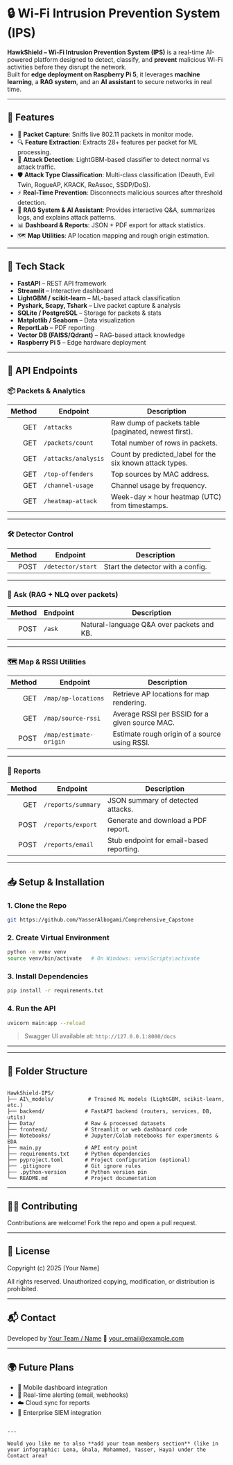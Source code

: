 # 🔒 Wi-Fi Intrusion Prevention System (IPS)

**HawkShield – Wi-Fi Intrusion Prevention System (IPS)** is a real-time AI-powered platform designed to detect, classify, and **prevent** malicious Wi-Fi activities before they disrupt the network.  
Built for **edge deployment on Raspberry Pi 5**, it leverages **machine learning**, a **RAG system**, and an **AI assistant** to secure networks in real time.

---

## 🌟 Features

- 📡 **Packet Capture**: Sniffs live 802.11 packets in monitor mode.  
- 🔍 **Feature Extraction**: Extracts 28+ features per packet for ML processing.  
- 🤖 **Attack Detection**: LightGBM-based classifier to detect normal vs attack traffic.  
- 🛡️ **Attack Type Classification**: Multi-class classification (Deauth, Evil Twin, RogueAP, KRACK, ReAssoc, SSDP/DoS).  
- ⚡ **Real-Time Prevention**: Disconnects malicious sources after threshold detection.  
- 🧠 **RAG System & AI Assistant**: Provides interactive Q&A, summarizes logs, and explains attack patterns.  
- 📊 **Dashboard & Reports**: JSON + PDF export for attack statistics.  
- 🗺️ **Map Utilities**: AP location mapping and rough origin estimation.  

---

## 🚀 Tech Stack

- **FastAPI** – REST API framework  
- **Streamlit** – Interactive dashboard  
- **LightGBM / scikit-learn** – ML-based attack classification  
- **Pyshark, Scapy, Tshark** – Live packet capture & analysis  
- **SQLite / PostgreSQL** – Storage for packets & stats  
- **Matplotlib / Seaborn** – Data visualization  
- **ReportLab** – PDF reporting  
- **Vector DB (FAISS/Qdrant)** – RAG-based attack knowledge  
- **Raspberry Pi 5** – Edge hardware deployment  

---

## 📡 API Endpoints

### 📦 Packets & Analytics

| Method | Endpoint            | Description                                                |
|-------:|---------------------|------------------------------------------------------------|
| GET    | `/attacks`          | Raw dump of packets table (paginated, newest first).       |
| GET    | `/packets/count`    | Total number of rows in packets.                           |
| GET    | `/attacks/analysis` | Count by predicted_label for the six known attack types.   |
| GET    | `/top-offenders`    | Top sources by MAC address.                                |
| GET    | `/channel-usage`    | Channel usage by frequency.                                |
| GET    | `/heatmap-attack`   | Week-day × hour heatmap (UTC) from timestamps.             |

---

### 🛠️ Detector Control

| Method | Endpoint           | Description                          |
|-------:|--------------------|--------------------------------------|
| POST   | `/detector/start`  | Start the detector with a config.    |

---

### 🧠 Ask (RAG + NLQ over packets)

| Method | Endpoint | Description                                 |
|-------:|----------|---------------------------------------------|
| POST   | `/ask`   | Natural-language Q&A over packets and KB.   |

---

### 🗺️ Map & RSSI Utilities

| Method | Endpoint               | Description                                      |
|-------:|------------------------|--------------------------------------------------|
| GET    | `/map/ap-locations`    | Retrieve AP locations for map rendering.         |
| GET    | `/map/source-rssi`     | Average RSSI per BSSID for a given source MAC.   |
| POST   | `/map/estimate-origin` | Estimate rough origin of a source using RSSI.    |

---

### 🧾 Reports

| Method | Endpoint            | Description                              |
|-------:|---------------------|------------------------------------------|
| GET    | `/reports/summary`  | JSON summary of detected attacks.        |
| POST   | `/reports/export`   | Generate and download a PDF report.      |
| POST   | `/reports/email`    | Stub endpoint for email-based reporting. |

---

## 📥 Setup & Installation

### 1. Clone the Repo
```bash
git https://github.com/YasserAlbogami/Comprehensive_Capstone
````

### 2. Create Virtual Environment

```bash
python -m venv venv
source venv/bin/activate   # On Windows: venv\Scripts\activate
```

### 3. Install Dependencies

```bash
pip install -r requirements.txt
```

### 4. Run the API

```bash
uvicorn main:app --reload
```

> Swagger UI available at: `http://127.0.0.1:8000/docs`

---



---

## 📁 Folder Structure

```

HawkShield-IPS/
├── AI\_models/           # Trained ML models (LightGBM, scikit-learn, etc.)
├── backend/             # FastAPI backend (routers, services, DB, utils)
├── Data/                # Raw & processed datasets
├── frontend/            # Streamlit or web dashboard code
├── Notebooks/           # Jupyter/Colab notebooks for experiments & EDA
├── main.py              # API entry point
├── requirements.txt     # Python dependencies
├── pyproject.toml       # Project configuration (optional)
├── .gitignore           # Git ignore rules
├── .python-version      # Python version pin
└── README.md            # Project documentation

```


---


## 🧑‍💻 Contributing

Contributions are welcome! Fork the repo and open a pull request.

---

## 📜 License

Copyright (c) 2025 \[Your Name]

All rights reserved. Unauthorized copying, modification, or distribution is prohibited.

---

## 📬 Contact

Developed by [Your Team / Name](https://www.linkedin.com/in/yourprofile)
📧 [your\_email@example.com](mailto:your_email@example.com)

---

## 🌍 Future Plans

* 📲 Mobile dashboard integration
* 🔔 Real-time alerting (email, webhooks)
* ☁️ Cloud sync for reports
* 🧩 Enterprise SIEM integration

```

---

Would you like me to also **add your team members section** (like in your infographic: Lena, Ghala, Mohammed, Yasser, Haya) under the Contact area?
```
